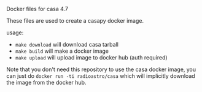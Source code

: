 Docker files for casa 4.7

These files are used to create a casapy docker image.

usage:

 * `make download` will download casa tarball
 * `make build` will make a docker image
 * `make upload` will upload image to docker hub (auth required)

Note that you don't need this repository to use the casa docker image, 
you can just do `docker run -ti radioastro/casa` which will implicitly
download the image from the docker hub.

